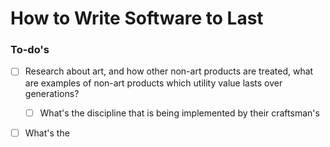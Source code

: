 
# How to Write Software to Last


### To-do's

- [ ] Research about art, and how other non-art products are treated, what are examples of non-art products which utility value lasts over generations?
	- [ ] What's the discipline that is being implemented by their craftsman's
- [ ] What's the 


